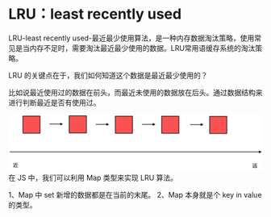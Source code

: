 # LRU：least recently used
LRU-least recently used-最近最少使用算法，是一种内存数据淘汰策略，使用常见是当内存不足时，需要淘汰最近最少使用的数据。LRU常用语缓存系统的淘汰策略。

LRU 的关键点在于，我们如何知道这个数据是最近最少使用的？

比如说最近使用过的数据在前头，而最近未使用的数据放在后头。通过数据结构来进行判断最近是否有使用过。

![](./imgs/LRU.png)
在 JS 中，我们可以利用 Map 类型来实现 LRU 算法。

1、Map 中 set 新增的数据都是在当前的末尾。
2、Map 本身就是个 key in value 的类型。


